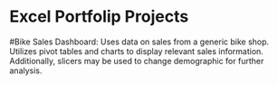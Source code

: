 # Excel Portfolip Projects

#Bike Sales Dashboard:
Uses data on sales from a generic bike shop. Utilizes pivot tables and charts to display relevant sales information. Additionally, slicers may be used to change demographic for further analysis. 
